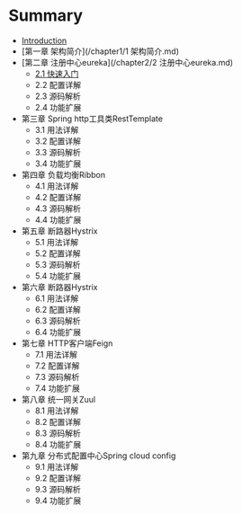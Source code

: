 # Summary

* [Introduction](README.md)
* [第一章 架构简介](/chapter1/1 架构简介.md)
* [第二章 注册中心eureka](/chapter2/2 注册中心eureka.md)
  * [2.1 快速入门](/chapter2/2.1快速入门.md)
  * 2.2 配置详解
  * 2.3 源码解析
  * 2.4 功能扩展
* 第三章 Spring http工具类RestTemplate
  * 3.1 用法详解
  * 3.2 配置详解
  * 3.3 源码解析
  * 3.4 功能扩展
* 第四章 负载均衡Ribbon
  * 4.1 用法详解
  * 4.2 配置详解
  * 4.3 源码解析
  * 4.4 功能扩展
* 第五章 断路器Hystrix
  * 5.1 用法详解
  * 5.2 配置详解
  * 5.3 源码解析
  * 5.4 功能扩展
* 第六章 断路器Hystrix
  * 6.1 用法详解
  * 6.2 配置详解
  * 6.3 源码解析
  * 6.4 功能扩展
* 第七章 HTTP客户端Feign
  * 7.1 用法详解
  * 7.2 配置详解
  * 7.3 源码解析
  * 7.4 功能扩展
* 第八章 统一网关Zuul
  * 8.1 用法详解
  * 8.2 配置详解
  * 8.3 源码解析
  * 8.4 功能扩展
* 第九章 分布式配置中心Spring cloud config
  * 9.1 用法详解
  * 9.2 配置详解
  * 9.3 源码解析
  * 9.4 功能扩展
